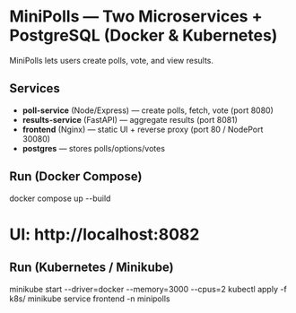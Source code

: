 # MiniPolls — Two Microservices + PostgreSQL (Docker & Kubernetes)

MiniPolls lets users create polls, vote, and view results.

## Services
- **poll-service** (Node/Express) — create polls, fetch, vote (port 8080)
- **results-service** (FastAPI) — aggregate results (port 8081)
- **frontend** (Nginx) — static UI + reverse proxy (port 80 / NodePort 30080)
- **postgres** — stores polls/options/votes

## Run (Docker Compose)
docker compose up --build
# UI: http://localhost:8082

## Run (Kubernetes / Minikube)
minikube start --driver=docker --memory=3000 --cpus=2
kubectl apply -f k8s/
minikube service frontend -n minipolls
